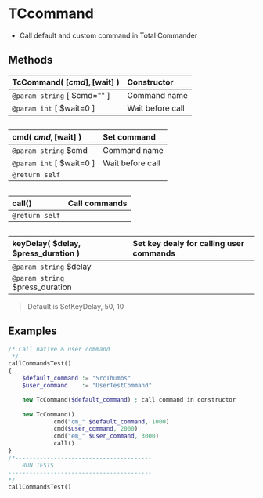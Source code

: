 # TCcommand   * Call default and custom command in Total Commander  ## Methods  | __TcCommand__( [$cmd], [$wait] )    |Constructor    |  |:---    |:---    |  |`@param string` [ $cmd="" ]    |Command name    |  |`@param int` [ $wait=0 ]    |Wait before call    |  ##  | __cmd__( $cmd, [$wait] )    |Set command    |  |:---    |:---    |  |`@param string` $cmd    |Command name    |  |`@param int` [ $wait=0 ]    |Wait before call    |  |`@return self`    |    |  ##  | __call__()    |Call commands    |  |:---    |:---    |  |`@return self`    |    |  ##  | __keyDelay__( $delay, $press_duration )    |Set key dealy for calling user commands    |  |:---    |:---    |  |`@param string` $delay    |    |  |`@param string` $press_duration    |    |  >Default is SetKeyDelay, 50, 10  ##  ## Examples  
``` php
/* Call native & user command */callCommandsTest(){    $default_command := "SrcThumbs"
    $user_command    := "UserTestCommand"	new TcCommand($default_command) ; call command in constructor		new TcCommand()			.cmd("cm_" $default_command, 1000)						.cmd($user_command, 2000)						.cmd("em_" $user_command, 3000)			.call()}/*--------------------------------------- 	RUN TESTS-----------------------------------------*/callCommandsTest()
```    